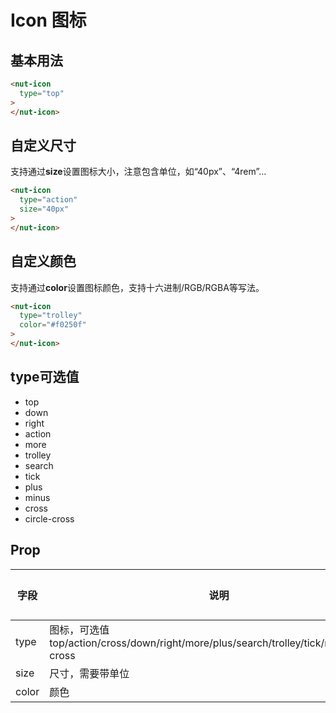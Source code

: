 # Icon 图标

## 基本用法

```html
<nut-icon 
  type="top"
>
</nut-icon>
```
## 自定义尺寸

支持通过**size**设置图标大小，注意包含单位，如“40px”、“4rem”…

```html
<nut-icon 
  type="action" 
  size="40px"
>
</nut-icon>
```

## 自定义颜色

支持通过**color**设置图标颜色，支持十六进制/RGB/RGBA等写法。

```html
<nut-icon 
  type="trolley" 
  color="#f0250f"
>
</nut-icon>
```

## type可选值
* top
* down
* right
* action
* more
* trolley
* search
* tick
* plus
* minus
* cross
* circle-cross


## Prop

| 字段 | 说明 | 类型 | 默认值
|----- | ----- | ----- | ----- 
| type | 图标，可选值top/action/cross/down/right/more/plus/search/trolley/tick/minus/circle-cross | String | -
| size | 尺寸，需要带单位 | String | -
| color | 颜色 | String | -